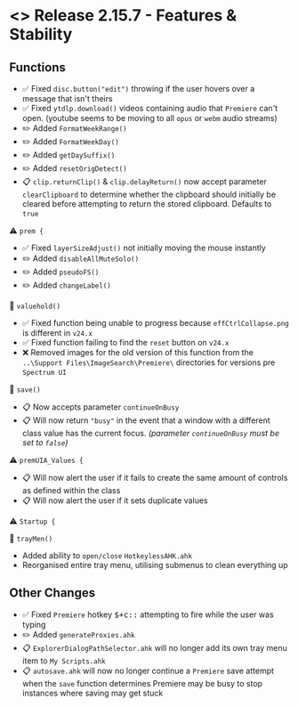 # <> Release 2.15.7 - Features & Stability

## Functions
- ✅ Fixed `disc.button("edit")` throwing if the user hovers over a message that isn't theirs
- ✅ Fixed `ytdlp.download()` videos containing audio that `Premiere` can't open. (youtube seems to be moving to all `opus` or `webm` audio streams)
- ✏️ Added `FormatWeekRange()`
- ✏️ Added `FormatWeekDay()`
- ✏️ Added `getDaySuffix()`
- ✏️ Added `resetOrigDetect()`
- 📋 `clip.returnClip()` & `clip.delayReturn()` now accept parameter `clearClipboard` to determine whether the clipboard should initially be cleared before attempting to return the stored clipboard. Defaults to `true`


⚠️ `prem {`
- ✅ Fixed `layerSizeAdjust()` not initially moving the mouse instantly
- ✏️ Added `disableAllMuteSolo()`
- ✏️ Added `pseudoFS()`
- ✏️ Added `changeLabel()`

📍 `valuehold()`
- ✅ Fixed function being unable to progress because `effCtrlCollapse.png` is different in `v24.x`
- ✅ Fixed function failing to find the `reset` button on `v24.x`
- ❌ Removed images for the old version of this function from the `..\Support Files\ImageSearch\Premiere\` directories for versions pre `Spectrum UI`

📍 `save()`
- 📋 Now accepts parameter `continueOnBusy`
- 📋 Will now return `"busy"` in the event that a window with a different class value has the current focus. *(parameter `continueOnBusy` must be set to `false`)*

⚠️ `premUIA_Values {`
- 📋 Will now alert the user if it fails to create the same amount of controls as defined within the class
- 📋 Will now alert the user if it sets duplicate values

⚠️ `Startup {`

📍 `trayMen()`
- Added ability to `open/close` `HotkeylessAHK.ahk`
- Reorganised entire tray menu, utilising submenus to clean everything up

## Other Changes
- ✅ Fixed `Premiere` hotkey <kbd>$+c::</kbd> attempting to fire while the user was typing
- ✏️ Added `generateProxies.ahk`
- 📋 `ExplorerDialogPathSelector.ahk` will no longer add its own tray menu item to `My Scripts.ahk`
- 📋 `autosave.ahk` will now no longer continue a `Premiere` save attempt when the `save` function determines Premiere may be busy to stop instances where saving may get stuck